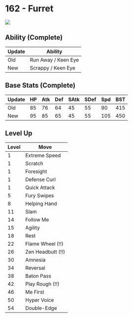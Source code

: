 # 162 - Furret
![][162]

## Ability (Complete)

Update | Ability
---    | ---
Old    | Run Away / Keen Eye
New    | Scrappy / Keen Eye

## Base Stats (Complete)

Update | HP | Atk | Def | SAtk | SDef | Spd | BST
---    | ---| --- | --- | ---  | ---  | --- | ---
Old    | 85 |  76 |  64 |  45  |  55  |  90  |  415
New    | 95 |  85 |  65 |  45  |  55  |  105  |  450

## Level Up

Level | Move
---   | ---
  1   | Extreme Speed
  1   | Scratch
  1   | Foresight
  1   | Defense Curl
  1   | Quick Attack
  5   | Fury Swipes
  8   | Helping Hand
 11   | Slam
 14   | Follow Me
 15   | Agility
 18   | Rest
 22   | Flame Wheel (!!)
 26   | Zen Headbutt (!!)
 30   | Amnesia
 34   | Reversal
 38   | Baton Pass
 42   | Play Rough (!!)
 46   | Me First
 50   | Hyper Voice
 54   | Double-Edge



[162]: ../img/pokemon/162.png
